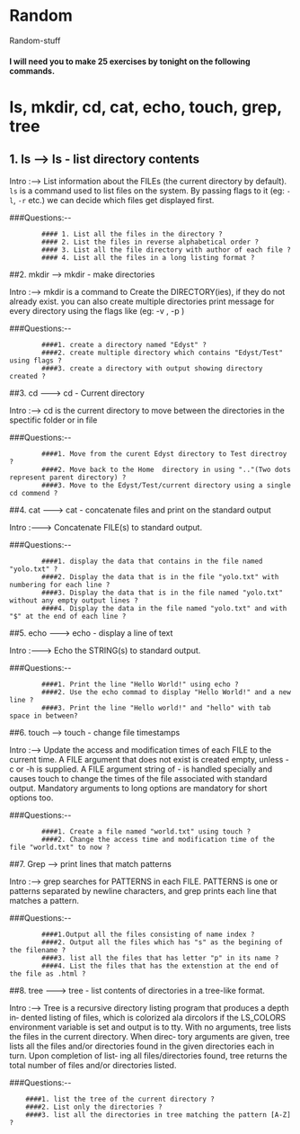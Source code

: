 # Random
Random-stuff
#### I will need you to make 25 exercises by tonight on the following commands. 
# ls, mkdir, cd, cat, echo, touch, grep, tree #####

## 1. ls --> ls - list directory contents

Intro :-->
            List  information  about  the FILEs (the current directory by default).
            `ls` is a command used to list files on the system. By passing flags to it 
            (eg: `-l`, `-r` etc.) we can decide which files get displayed first.

###Questions:--

            #### 1. List all the files in the directory ?
            #### 2. List the files in reverse alphabetical order ?
            #### 3. List all the file directory with author of each file ?
            #### 4. List all the files in a long listing format ?

##2. mkdir --> mkdir - make directories

Intro :--> 
            mkdir is a command to Create the DIRECTORY(ies), if they do not already exist.
            you can also create multiple directories print message for every directory
            using the flags like (eg: -v , -p ) 

###Questions:--

            ####1. create a directory named "Edyst" ?
            ####2. create multiple directory which contains "Edyst/Test" using flags ?
            ####3. create a directory with output showing directory created ?

##3. cd ---> cd - Current directory

Intro :--> 
            cd is the current directory to move between the directories in the spectific 
            folder or in file

###Questions:--

            ####1. Move from the curent Edyst directory to Test directroy ?
            ####2. Move back to the Home  directory in using ".."(Two dots represent parent directory) ?
            ####3. Move to the Edyst/Test/current directory using a single cd commend ?

##4. cat ---> cat - concatenate files and print on the standard output

Intro :---> 
            Concatenate FILE(s) to standard output.

###Questions:--

            ####1. display the data that contains in the file named "yolo.txt" ?
            ####2. Display the data that is in the file "yolo.txt" with numbering for each line ?
            ####3. Display the data that is in the file named "yolo.txt" without any empty output lines ?
            ####4. Display the data in the file named "yolo.txt" and with "$" at the end of each line ?

##5. echo ---> echo - display a line of text

Intro :---> 
            Echo the STRING(s) to standard output.

###Questions:--

            ####1. Print the line "Hello World!" using echo ?
            ####2. Use the echo commad to display "Hello World!" and a new line ?
            ####3. Print the line "Hello world!" and "hello" with tab space in between?


##6. touch --> touch - change file timestamps

Intro :--> 
            Update  the  access  and modification times of each FILE to the current
            time.
            A FILE argument that does not exist is created empty, unless -c  or  -h
            is supplied.
            A  FILE  argument  string of - is handled specially and causes touch to
            change the times of the file associated with standard output.
            Mandatory arguments to long options are  mandatory  for  short  options
            too.

###Questions:--

            ####1. Create a file named "world.txt" using touch ?
            ####2. Change the access time and modification time of the file "world.txt" to now ?

##7. Grep --> print lines that match patterns

Intro :-->  grep  searches  for PATTERNS in each FILE.  PATTERNS is one or patterns
            separated by newline characters, and grep prints each line that matches
            a pattern.

###Questions:--

            ####1.Output all the files consisting of name index ?
            ####2. Output all the files which has "s" as the begining of the filename ?
            ####3. list all the files that has letter "p" in its name ?
            ####4. List the files that has the extenstion at the end of the file as .html ?

##8. tree --->  tree - list contents of directories in a tree-like format.

Intro :-->  Tree is a recursive directory listing program that produces a depth in‐
       dented listing of files,  which  is  colorized  ala  dircolors  if  the
       LS_COLORS  environment  variable  is set and output is to tty.  With no
       arguments, tree lists the files in the current directory.  When  direc‐
       tory  arguments  are given, tree lists all the files and/or directories
       found in the given directories each in turn.  Upon completion of  list‐
       ing all files/directories found, tree returns the total number of files
       and/or directories listed.

###Questions:--

        ####1. list the tree of the current directory ?
        ####2. List only the directories ?
        ####3. list all the directories in tree matching the pattern [A-Z] ?
